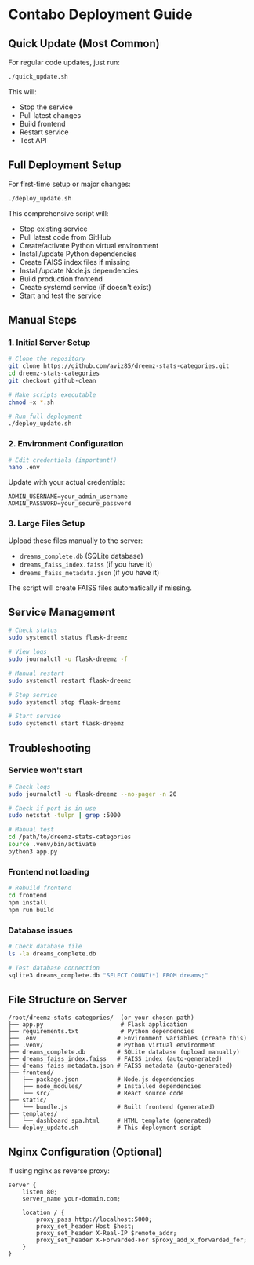 # Contabo Deployment Guide

## Quick Update (Most Common)

For regular code updates, just run:

```bash
./quick_update.sh
```

This will:
- Stop the service
- Pull latest changes
- Build frontend 
- Restart service
- Test API

## Full Deployment Setup

For first-time setup or major changes:

```bash
./deploy_update.sh
```

This comprehensive script will:
- Stop existing service
- Pull latest code from GitHub
- Create/activate Python virtual environment
- Install/update Python dependencies
- Create FAISS index files if missing
- Install/update Node.js dependencies
- Build production frontend
- Create systemd service (if doesn't exist)
- Start and test the service

## Manual Steps

### 1. Initial Server Setup
```bash
# Clone the repository
git clone https://github.com/aviz85/dreemz-stats-categories.git
cd dreemz-stats-categories
git checkout github-clean

# Make scripts executable
chmod +x *.sh

# Run full deployment
./deploy_update.sh
```

### 2. Environment Configuration
```bash
# Edit credentials (important!)
nano .env
```

Update with your actual credentials:
```
ADMIN_USERNAME=your_admin_username
ADMIN_PASSWORD=your_secure_password
```

### 3. Large Files Setup
Upload these files manually to the server:
- `dreams_complete.db` (SQLite database)
- `dreams_faiss_index.faiss` (if you have it)
- `dreams_faiss_metadata.json` (if you have it)

The script will create FAISS files automatically if missing.

## Service Management

```bash
# Check status
sudo systemctl status flask-dreemz

# View logs
sudo journalctl -u flask-dreemz -f

# Manual restart
sudo systemctl restart flask-dreemz

# Stop service
sudo systemctl stop flask-dreemz

# Start service
sudo systemctl start flask-dreemz
```

## Troubleshooting

### Service won't start
```bash
# Check logs
sudo journalctl -u flask-dreemz --no-pager -n 20

# Check if port is in use
sudo netstat -tulpn | grep :5000

# Manual test
cd /path/to/dreemz-stats-categories
source .venv/bin/activate
python3 app.py
```

### Frontend not loading
```bash
# Rebuild frontend
cd frontend
npm install
npm run build
```

### Database issues
```bash
# Check database file
ls -la dreams_complete.db

# Test database connection
sqlite3 dreams_complete.db "SELECT COUNT(*) FROM dreams;"
```

## File Structure on Server

```
/root/dreemz-stats-categories/  (or your chosen path)
├── app.py                      # Flask application
├── requirements.txt            # Python dependencies
├── .env                       # Environment variables (create this)
├── .venv/                     # Python virtual environment
├── dreams_complete.db         # SQLite database (upload manually)
├── dreams_faiss_index.faiss   # FAISS index (auto-generated)
├── dreams_faiss_metadata.json # FAISS metadata (auto-generated)
├── frontend/
│   ├── package.json           # Node.js dependencies
│   ├── node_modules/          # Installed dependencies
│   └── src/                   # React source code
├── static/
│   └── bundle.js              # Built frontend (generated)
├── templates/
│   └── dashboard_spa.html     # HTML template (generated)
└── deploy_update.sh           # This deployment script
```

## Nginx Configuration (Optional)

If using nginx as reverse proxy:

```nginx
server {
    listen 80;
    server_name your-domain.com;
    
    location / {
        proxy_pass http://localhost:5000;
        proxy_set_header Host $host;
        proxy_set_header X-Real-IP $remote_addr;
        proxy_set_header X-Forwarded-For $proxy_add_x_forwarded_for;
    }
}
```